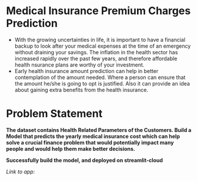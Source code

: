 # Medical Insurance Premium Charges Prediction
* With the growing uncertainties in life, it is important to have a financial backup to look after your medical expenses at the time of an emergency without draining your savings. The inflation in the health sector has increased rapidly over the past few years, and therefore affordable health nsurance plans are worthy of your investment.
* Early health insurance amount prediction can help in better contemplation of the amount needed. Where a person can ensure that the amount he/she is going to opt is justified. Also it can provide an idea about gaining extra benefits from the health insurance.

# Problem Statement
**The dataset contains Health Related Parameters of the Customers. Build a Model that predicts the yearly medical insurance cost which can help solve a crucial finance problem that would potentially impact many people and would help them make better decisions.**



**Successfully build the model, and deployed on streamlit-cloud**

*Link to app:* 
